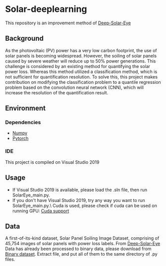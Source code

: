 # Solar-deeplearning
This repository is an improvement method of [Deep-Solar-Eye](https://deep-solar-eye.github.io/)
## Background
  As the photovoltaic (PV) power has a very low carbon footprint, the use of solar panels is becoming widespread. However, the soiling of solar panels caused by severe weather will reduce up to 50% power generations. This challenge is considered by an existing method for quantifying the solar power loss. Whereas this method utilized a classification method, which is not sufficient for quantification resolution. To solve this, this project makes contribution on modifying the classification problem to a quantile regression problem based on the convolution neural network (CNN), which will increase the resolution of the quantification result.
## Environment
### Dependencies
* [Numpy](https://numpy.org/)
* [Pytorch](https://pytorch.org/)
### IDE
This project is compiled on Visual Studio 2019
## Usage
* If Visual Studio 2019 is available, please load the .sln file, then run SolarEye_main.py.
* If you don't have Visual Studio 2019, try any way you want to run SolarEye_main.py.\\
Cuda is used, please check if cuda can be used on running GPU: [Cuda support](https://developer.nvidia.com/cuda-gpus)
## Data
A first-of-its-kind dataset, Solar Panel Soiling Image Dataset, comprising of 45,754 images of solar panels with power loss labels. From [Deep-Solar-Eye](https://deep-solar-eye.github.io/)
Data has already been processed to binary data, please download from [Binary dataset](https://drive.google.com/file/d/1ygQYgyp5mXHbRz1nAW3ND93Bh6FbBCth/view?usp=sharing). Extract file, and put all of them to the same directory of .py files.
